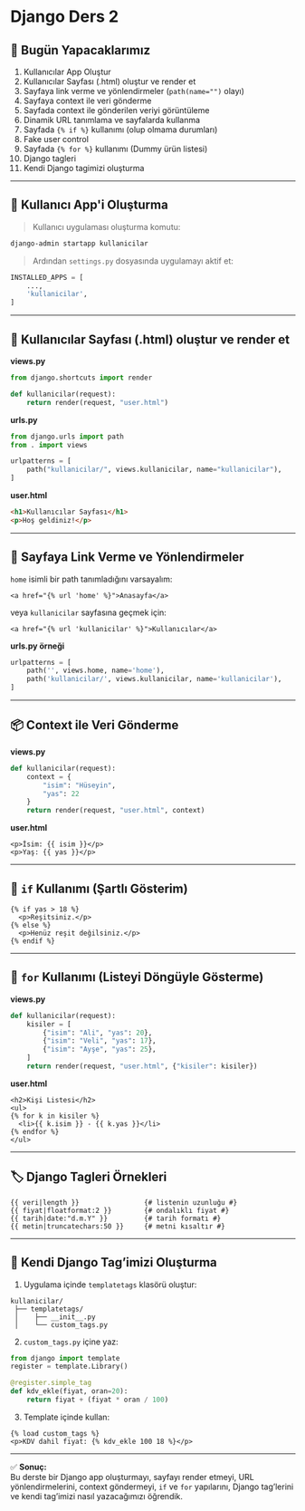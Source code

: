 # Django Ders 2

## 🎯 Bugün Yapacaklarımız
1. Kullanıcılar App Oluştur  
2. Kullanıcılar Sayfası (.html) oluştur ve render et  
3. Sayfaya link verme ve yönlendirmeler (`path(name="")` olayı)  
4. Sayfaya context ile veri gönderme  
5. Sayfada context ile gönderilen veriyi görüntüleme  
6. Dinamik URL tanımlama ve sayfalarda kullanma  
7. Sayfada `{% if %}` kullanımı (olup olmama durumları)  
8. Fake user control  
9. Sayfada `{% for %}` kullanımı (Dummy ürün listesi)  
10. Django tagleri  
11. Kendi Django tagimizi oluşturma  

---

## 🧱 Kullanıcı App'i Oluşturma
> Kullanıcı uygulaması oluşturma komutu:
```bash
django-admin startapp kullanicilar
```

> Ardından `settings.py` dosyasında uygulamayı aktif et:
```python
INSTALLED_APPS = [
    ...,
    'kullanicilar',
]
```

---

## 🧩 Kullanıcılar Sayfası (.html) oluştur ve render et
**views.py**
```python
from django.shortcuts import render

def kullanicilar(request):
    return render(request, "user.html")
```

**urls.py**
```python
from django.urls import path
from . import views

urlpatterns = [
    path("kullanicilar/", views.kullanicilar, name="kullanicilar"),
]
```

**user.html**
```html
<h1>Kullanıcılar Sayfası</h1>
<p>Hoş geldiniz!</p>
```

---

## 🔗 Sayfaya Link Verme ve Yönlendirmeler

`home` isimli bir path tanımladığını varsayalım:

```django
<a href="{% url 'home' %}">Anasayfa</a>
```

veya `kullanicilar` sayfasına geçmek için:

```django
<a href="{% url 'kullanicilar' %}">Kullanıcılar</a>
```

**urls.py örneği**
```python
urlpatterns = [
    path('', views.home, name='home'),
    path('kullanicilar/', views.kullanicilar, name='kullanicilar'),
]
```

---

## 📦 Context ile Veri Gönderme

**views.py**
```python
def kullanicilar(request):
    context = {
        "isim": "Hüseyin",
        "yas": 22
    }
    return render(request, "user.html", context)
```

**user.html**
```django
<p>İsim: {{ isim }}</p>
<p>Yaş: {{ yas }}</p>
```

---

## 🧠 `if` Kullanımı (Şartlı Gösterim)
```django
{% if yas > 18 %}
  <p>Reşitsiniz.</p>
{% else %}
  <p>Henüz reşit değilsiniz.</p>
{% endif %}
```

---

## 🔁 `for` Kullanımı (Listeyi Döngüyle Gösterme)

**views.py**
```python
def kullanicilar(request):
    kisiler = [
        {"isim": "Ali", "yas": 20},
        {"isim": "Veli", "yas": 17},
        {"isim": "Ayşe", "yas": 25},
    ]
    return render(request, "user.html", {"kisiler": kisiler})
```

**user.html**
```django
<h2>Kişi Listesi</h2>
<ul>
{% for k in kisiler %}
  <li>{{ k.isim }} - {{ k.yas }}</li>
{% endfor %}
</ul>
```

---

## 🏷 Django Tagleri Örnekleri
```django
{{ veri|length }}                {# listenin uzunluğu #}
{{ fiyat|floatformat:2 }}        {# ondalıklı fiyat #}
{{ tarih|date:"d.m.Y" }}         {# tarih formatı #}
{{ metin|truncatechars:50 }}     {# metni kısaltır #}
```

---

## 🧩 Kendi Django Tag’imizi Oluşturma
1. Uygulama içinde `templatetags` klasörü oluştur:
```
kullanicilar/
 ├── templatetags/
 │    ├── __init__.py
 │    └── custom_tags.py
```

2. `custom_tags.py` içine yaz:
```python
from django import template
register = template.Library()

@register.simple_tag
def kdv_ekle(fiyat, oran=20):
    return fiyat + (fiyat * oran / 100)
```

3. Template içinde kullan:
```django
{% load custom_tags %}
<p>KDV dahil fiyat: {% kdv_ekle 100 18 %}</p>
```

---

✅ **Sonuç:**  
Bu derste bir Django app oluşturmayı, sayfayı render etmeyi, URL yönlendirmelerini, context göndermeyi, `if` ve `for` yapılarını, Django tag’lerini ve kendi tag’imizi nasıl yazacağımızı öğrendik.
